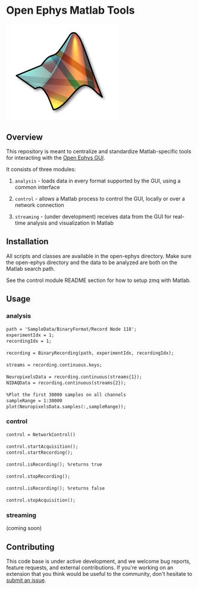 # Open Ephys Matlab Tools

<img src="logo.png" width="300" />

## Overview

This repository is meant to centralize and standardize Matlab-specific tools for interacting with the [Open Ephys GUI](https://github.com/open-ephys/plugin-GUI).

It consists of three modules:

1. `analysis` - loads data in every format supported by the GUI, using a common interface

2. `control` - allows a Matlab process to control the GUI, locally or over a network connection

3. `streaming` - (under development) receives data from the GUI for real-time analysis and visualization in Matlab

## Installation

All scripts and classes are available in the open-ephys directory. Make sure the open-ephys directory and the data to be analyzed are both on the Matlab search path.

See the control module README section for how to setup zmq with Matlab.

## Usage

### analysis

```
path = 'SampleData/BinaryFormat/Record Node 118';
experimentIdx = 1;
recordingIdx = 1;

recording = BinaryRecording(path, experimentIdx, recordingIdx);

streams = recording.continuous.keys;

NeuropixelsData = recording.continuous(streams{1});
NIDAQData = recording.continuous(streams{2});

%Plot the first 30000 samples on all channels
sampleRange = 1:30000 
plot(NeuropixelsData.samples(:,sampleRange)); 
```

### control

```
control = NetworkControl()

control.startAcquisition();
control.startRecording();

control.isRecording(); %returns true

control.stopRecording();

control.isRecording(); %returns false

control.stopAcquisition();
```

### streaming

(coming soon)

## Contributing

This code base is under active development, and we welcome bug reports, feature requests, and external contributions. If you're working on an extension that you think would be useful to the community, don't hesitate to [submit an issue](https://github.com/open-ephys/open-ephys-python-tools/issues).